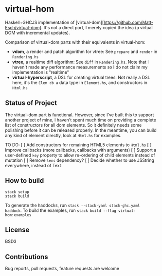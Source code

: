 # virtual-hom
Haskell+GHCJS implementation of [virtual-dom][https://github.com/Matt-Esch/virtual-dom]. It's not a direct port, I merely copied the idea (a virtual DOM with incremental updates).

Comparison of virtual-dom parts with their equivalents in virtual-hom:

- **vdom**, a render and patch algorithm for vtree: See `prepare` and `render` in `Rendering.hs`
- **vtree**, a realtime diff algorithm: See `diff` in `Rendering.hs`. Note that I haven't made any performance measurements so I do not claim my implementation is "realtime"
- **virtual-hyperscript**, a DSL for creating virtual trees: Not really a DSL here, it's the `Elem cb a` data type in `Element.hs`, and constructors in `Html.hs`

## Status of Project

The virtual-dom part is functional. However, since I've built this to support another project of mine, I haven't spent much time on providing a complete list of constructors for all dom elements. So it definitely needs some polishing before it can be released properly. In the meantime, you can build any kind of element directly, look at `Html.hs` for examples.

TO DO:
[ ] Add constructors for remaining HTML5 elements to `Html.hs`
[ ] Improve callbacks (more callbacks, callbacks with arguments)
[ ] Support a user-defined `key` property to allow re-ordering of child elements instead of mutation
[ ] Remove `lens` dependency?
[ ] Decide whether to use JSString everywhere, instead of Text

## How to build

```
stack setup
stack build
```

To generate the haddocks, run `stack --stack-yaml stack-ghc.yaml haddock`. To build the examples, run `stack build --flag virtual-hom:examples`

## License

BSD3

## Contributions

Bug reports, pull requests, feature requests are welcome
